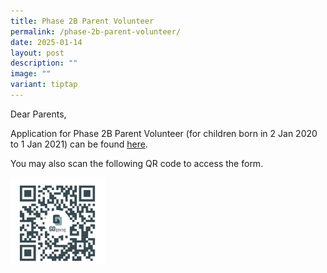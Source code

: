 ```yaml
---
title: Phase 2B Parent Volunteer
permalink: /phase-2b-parent-volunteer/
date: 2025-01-14
layout: post
description: ""
image: ""
variant: tiptap
---
```

<p>Dear Parents,</p>
<p></p>
<p>Application for Phase 2B Parent Volunteer (for children born in 2 Jan
2020 to 1 Jan 2021) can be found <a href="form.gov.sg/6761030402dffc055ab94cde" rel="noopener nofollow" target="_blank">here</a>.</p>
<p>You may also scan the following QR code to access the form.</p>
<p></p>
<div class="isomer-image-wrapper">
<img style="width: 30%;" height="auto" width="100%" alt="" src="/images/Phase_2B_Parent_Volunteer_Link.jpg">
</div>
<p></p>
